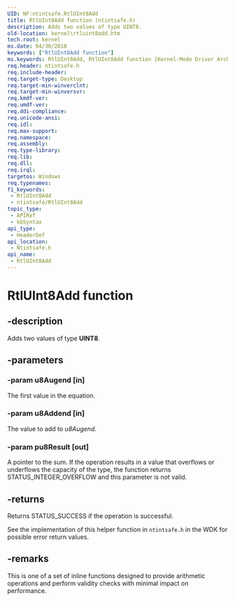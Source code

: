 ```yaml
---
UID: NF:ntintsafe.RtlUInt8Add
title: RtlUInt8Add function (ntintsafe.h)
description: Adds two values of type UINT8.
old-location: kernel\rtluint8add.htm
tech.root: kernel
ms.date: 04/30/2018
keywords: ["RtlUInt8Add function"]
ms.keywords: RtlUInt8Add, RtlUInt8Add function [Kernel-Mode Driver Architecture], kernel.rtluint8add, ntintsafe/RtlUInt8Add
req.header: ntintsafe.h
req.include-header: 
req.target-type: Desktop
req.target-min-winverclnt: 
req.target-min-winversvr: 
req.kmdf-ver: 
req.umdf-ver: 
req.ddi-compliance: 
req.unicode-ansi: 
req.idl: 
req.max-support: 
req.namespace: 
req.assembly: 
req.type-library: 
req.lib: 
req.dll: 
req.irql: 
targetos: Windows
req.typenames: 
f1_keywords:
 - RtlUInt8Add
 - ntintsafe/RtlUInt8Add
topic_type:
 - APIRef
 - kbSyntax
api_type:
 - HeaderDef
api_location:
 - Ntintsafe.h
api_name:
 - RtlUInt8Add
---
```


# RtlUInt8Add function


## -description

Adds two values of type <b>UINT8</b>.

## -parameters

### -param u8Augend [in]


The first value in the equation.

### -param u8Addend [in]


The value to add to <i>u8Augend</i>.

### -param pu8Result [out]


A pointer to the sum. If the operation results in a value that overflows or underflows the capacity of the type, the function returns STATUS_INTEGER_OVERFLOW and this parameter is not valid.

## -returns

Returns STATUS_SUCCESS if the operation is successful. 

See the implementation of this helper function in `ntintsafe.h` in the WDK for possible error return values. 

## -remarks

This is one of a set of inline functions designed to provide arithmetic operations and perform validity checks with minimal impact on performance.

